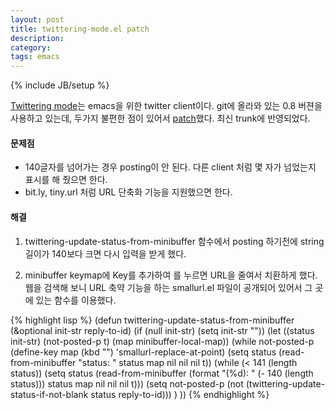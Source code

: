 ```yaml
---
layout: post
title: twittering-mode.el patch
description: 
category: 
tags: emacs
---
```

{% include JB/setup %}

[Twittering mode](http://www.emacswiki.org/emacs/TwitteringMode)는 emacs을 위한 twitter
client이다. git에 올라와 있는 0.8 버젼을 사용하고 있는데, 두가지 불편한 점이 있어서
[patch](http://github.com/jmjeong/twittering-mode)했다. 최신 trunk에 반영되었다.

#### 문제점

- 140글자를 넘어가는 경우 posting이 안 된다. 다른 client 처럼 몇 자가 넘었는지 표시를 해 줬으면 한다.
- bit.ly, tiny.url 처럼 URL 단축화 기능을 지원했으면 한다.

#### 해결

1. twittering-update-status-from-minibuffer 함수에서 posting 하기전에 string 길이가 140보다 크면 다시 입력을 받게 했다.

2. minibuffer keymap에 Key를 추가하여 <F4>를 누르면 URL을 줄여서 치환하게 했다. 웹을 검색해 보니 URL
축약 기능을 하는 smallurl.el 파일이 공개되어 있어서 그 곳에 있는 함수를 이용했다.

{% highlight lisp %}
(defun twittering-update-status-from-minibuffer (&optional init-str
                                                           reply-to-id)
  (if (null init-str) (setq init-str ""))
  (let ((status init-str) (not-posted-p t) (map minibuffer-local-map))
    (while not-posted-p
      (define-key map (kbd "<f4>") 'smallurl-replace-at-point)
      (setq status (read-from-minibuffer "status: " status map nil nil nil t))
      (while (< 141 (length status))
        (setq status (read-from-minibuffer (format "(%d): "
                                                   (- 140 (length status)))
                                           status map nil nil nil t)))
      (setq not-posted-p
            (not (twittering-update-status-if-not-blank status reply-to-id)))
      )
    ))
{% endhighlight %}
